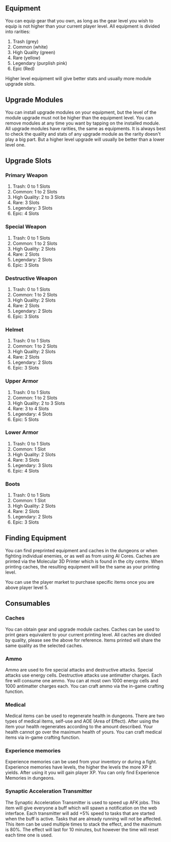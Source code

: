 ## Equipment
You can equip gear that you own, as long as the gear level you wish to equip is not higher than your current player level. All equipment is divided into rarities:

 1. Trash (grey)
 2. Common (white)
 3. High Quality (green)
 4. Rare (yellow)
 5. Legendary (purplish pink)
 6. Epic (Red)

Higher level equipment will give better stats and usually more module upgrade slots.

## Upgrade Modules

You can install upgrade modules on your equipment, but the level of the module upgrade must not be higher than the equipment level. You can remove modules at any time you want by tapping on the installed module. All upgrade modules have rarities, the same as equipments. It is always best to check the quality and stats of any upgrade module as the rarity doesn't play a big part. But a higher level upgrade will usually be better than a lower level one.

## Upgrade Slots

### Primary Weapon
 1. Trash: 0 to 1 Slots
 2. Common: 1 to 2 Slots
 3. High Quality: 2 to 3 Slots
 4. Rare: 3 Slots
 5. Legendary: 3 Slots
 6. Epic: 4 Slots

### Special Weapon
 1. Trash: 0 to 1 Slots
 2. Common: 1 to 2 Slots
 3. High Quality: 2 Slots
 4. Rare: 2 Slots
 5. Legendary: 2 Slots
 6. Epic: 3 Slots

### Destructive Weapon
 1. Trash: 0 to 1 Slots
 2. Common: 1 to 2 Slots
 3. High Quality: 2 Slots
 4. Rare: 2 Slots
 5. Legendary: 2 Slots
 6. Epic: 3 Slots

### Helmet
 1. Trash: 0 to 1 Slots
 2. Common: 1 to 2 Slots
 3. High Quality: 2 Slots
 4. Rare: 2 Slots
 5. Legendary: 2 Slots
 6. Epic: 3 Slots

### Upper Armor
 1. Trash: 0 to 1 Slots
 2. Common: 1 to 2 Slots
 3. High Quality: 2 to 3 Slots
 4. Rare: 3 to 4 Slots
 5. Legendary: 4 Slots
 6. Epic: 5 Slots

### Lower Armor
 1. Trash: 0 to 1 Slots
 2. Common: 1 Slot
 3. High Quality: 2 Slots
 4. Rare: 3 Slots
 5. Legendary: 3 Slots
 6. Epic: 4 Slots

### Boots
 1. Trash: 0 to 1 Slots
 2. Common: 1 Slot
 3. High Quality: 2 Slots
 4. Rare: 2 Slots
 5. Legendary: 2 Slots
 6. Epic: 3 Slots

## Finding Equipment

You can find preprinted equipment and caches in the dungeons or when fighting individual enemies, or as well as from using AI Cores. Caches are printed via the Molecular 3D Printer which is found in the city centre. When printing caches, the resulting equipment will be the same as your printing level.

You can use the player market to purchase specific items once you are above player level 5.

## Consumables

### Caches
You can obtain gear and upgrade module caches. Caches can be used to print gears equivalent to your current printing level. All caches are divided by quality, please see the above for reference. Items printed will share the same quality as the selected caches.

### Ammo
Ammo are used to fire special attacks and destructive attacks. Special attacks use energy cells. Destructive attacks use antimatter charges. Each fire will consume one ammo. You can at most own 1000 energy cells and 1000 antimatter charges each. You can craft ammo via the in-game crafting function.

### Medical
Medical items can be used to regenerate health in dungeons. There are two types of medical items, self-use and AOE (Area of Effect). After using the item your health regenerates according to the amount described. Your health cannot go over the maximum health of yours.
You can craft medical items via in-game crafting function.

### Experience memories
Experience memories can be used from your inventory or during a fight. Experience memories have levels, the higher the levels the more XP it yields. After using it you will gain player XP. You can only find Experience Memories in dungeons.

### Synaptic Acceleration Transmitter
The Synaptic Acceleration Transmitter is used to speed up AFK jobs. This item will give everyone a buff which will spawn a notification on the web interface. Each transmitter will add +5% speed to tasks that are started when the buff is active. Tasks that are already running will not be affected. This item can be used multiple times to stack the effect, and the maximum is 80%. The effect will last for 10 minutes, but however the time will reset each time one is used.

